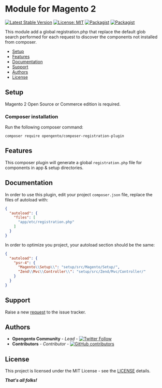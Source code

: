 # Module for Magento 2

[![Latest Stable Version](https://img.shields.io/packagist/v/opengento/composer-registration-plugin.svg?style=flat-square)](https://packagist.org/packages/opengento/composer-registration-plugin)
[![License: MIT](https://img.shields.io/github/license/opengento/magento2-registration-plugin.svg?style=flat-square)](./LICENSE) 
[![Packagist](https://img.shields.io/packagist/dt/opengento/composer-registration-plugin.svg?style=flat-square)](https://packagist.org/packages/opengento/composer-registration-plugin/stats)
[![Packagist](https://img.shields.io/packagist/dm/opengento/composer-registration-plugin.svg?style=flat-square)](https://packagist.org/packages/opengento/composer-registration-plugin/stats)

This module add a global registration.php that replace the default glob search performed for each request to discover the components not installed from composer.

 - [Setup](#setup)
 - [Features](#features)
 - [Documentation](#documentation)
 - [Support](#support)
 - [Authors](#authors)
 - [License](#license)

## Setup

Magento 2 Open Source or Commerce edition is required.

###  Composer installation

Run the following composer command:

```
composer require opengento/composer-registration-plugin
```

## Features

This composer plugin will generate a global `registration.php` file for components in app & setup directories.

## Documentation

In order to use this plugin, edit your project `composer.json` file, replace the files of autoload with:

```json
{
  "autoload": {
    "files": [
      "app/etc/registration.php"
    ]
  }
}
```

In order to optimize you project, your autoload section should be the same:

```json
{
  "autoload": {
    "psr-4": {
      "Magento\\Setup\\": "setup/src/Magento/Setup/",
      "Zend\\Mvc\\Controller\\": "setup/src/Zend/Mvc/Controller/"
    }
  }
}
```

## Support

Raise a new [request](https://github.com/opengento/magento2-registration-plugin/issues) to the issue tracker.

## Authors

- **Opengento Community** - *Lead* - [![Twitter Follow](https://img.shields.io/twitter/follow/opengento.svg?style=social)](https://twitter.com/opengento)
- **Contributors** - *Contributor* - [![GitHub contributors](https://img.shields.io/github/contributors/opengento/magento2-registration-plugin.svg?style=flat-square)](https://github.com/opengento/magento2-registration-plugin/graphs/contributors)

## License

This project is licensed under the MIT License - see the [LICENSE](./LICENSE) details.

***That's all folks!***
